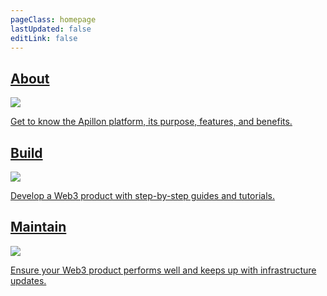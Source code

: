 ```yaml
---
pageClass: homepage
lastUpdated: false
editLink: false
---
```

<div class="homepage_content">
	<div class="homepage_container">
		<a class="homepage_item" href="/about/">
			<div class="homepage_title">
				<h2>About</h2>
				<img src="/assets/arrow-right.svg" />
			</div>
			<p>Get to know the Apillon platform, its purpose, features, and benefits.</p>
		</a>
		<a class="homepage_item" href="/build/">
			<div class="homepage_title">
				<h2>Build</h2>
				<img src="/assets/arrow-right.svg" />
			</div>
			<p>Develop a Web3 product with step-by-step guides and tutorials.</p>
		</a>
		<a class="homepage_item" href="/maintain/">
			<div class="homepage_title">
				<h2>Maintain</h2>
				<img src="/assets/arrow-right.svg" />
			</div>
			<p>Ensure your Web3 product performs well and keeps up with infrastructure updates.</p>
		</a>
	</div>
</div>
